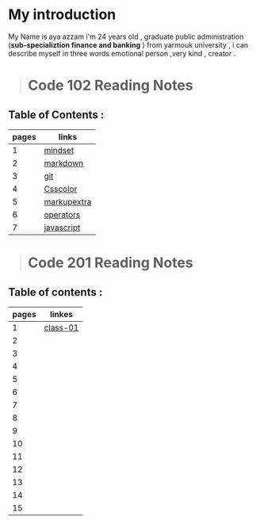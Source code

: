 # My introduction
 My Name is aya azzam i'm 24 years old , graduate public administration (**sub-specializtion finance and banking** ) from yarmouk university , i can describe myself in three words emotional person ,very kind , creator .


> # Code 102 Reading Notes
## Table of Contents :

| pages   | links                                                                                  |
| ------- | ----------------------------------------------------                                   |
| 1       |[mindset](https://ayaazzam24.github.io/reading-notes/mindset1)                          |
| 2       |[markdown](https://ayaazzam24.github.io/reading-notes/read02a)                          |
| 3       |[git](https://ayaazzam24.github.io/reading-notes/read02b)                               |
| 4       |[Csscolor](https://ayaazzam24.github.io/reading-notes/Css%20color)                      |
| 5       |[markupextra](https://ayaazzam24.github.io/reading-notes/markupextra)                   |
| 6       |[operators](https://ayaazzam24.github.io/reading-notes/operators%20and%20logical)       |
| 7       |[javascript](https://ayaazzam24.github.io/reading-notes/programming%20with%20javascript)|

> # Code 201 Reading Notes
## Table of contents :

|pages        | linkes                                                         |
| ----------- |---------------------------------------------                   |  
|  1          | [class-01](https://ayaazzam24.github.io/reading-notes/class-01)| 
|  2          |                                                                |         
|  3          |                                                                |
|  4          |                                                                |
|  5          |                                                                |
|  6          |                                                                | 
|  7          |                                                                |
|  8          |                                                                | 
|  9          |                                                                |
|  10         |                                                                |
|  11         |                                                                |
|  12         |                                                                |
|  13         |                                                                |
|  14         |                                                                |
|  15         |                                                                |